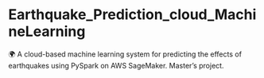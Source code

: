 # Earthquake_Prediction_cloud_MachineLearning
🌍 A cloud-based machine learning system for predicting the effects of earthquakes using PySpark on AWS SageMaker. Master’s project.
